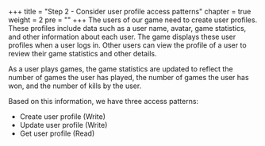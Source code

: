 +++
title = "Step 2 - Consider user profile access patterns"
chapter = true
weight = 2
pre = "<b></b>"
+++
The users of our game need to create user profiles. These profiles include data such as a user name, avatar, game statistics, and other information about each user. The game displays these user profiles when a user logs in. Other users can view the profile of a user to review their game statistics and other details.

As a user plays games, the game statistics are updated to reflect the number of games the user has played, the number of games the user has won, and the number of kills by the user.

Based on this information, we have three access patterns:
* Create user profile (Write)
* Update user profile (Write)
* Get user profile (Read)
